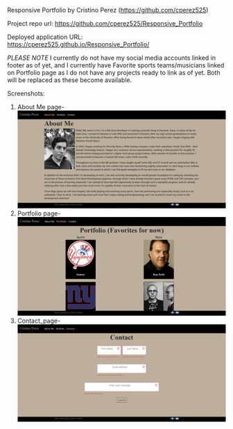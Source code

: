 Responsive Portfolio by Cristino Perez (https://github.com/cperez525)

Project repo url: https://github.com/cperez525/Responsive_Portfolio

Deployed application URL: https://cperez525.github.io/Responsive_Portfolio/

*PLEASE NOTE* I currently do not have my social media accounts linked in footer as of yet, and I currently have
Favorite sports teams/musicians linked on Portfolio page as I do not have any projects ready to link as of yet.
Both will be replaced as these become available.

Screenshots:
1) About Me page- ![ScreenShot](assets/Images/About_Me_page.JPG)
2) Portfolio page- ![ScreenShot](assets/Images/Portfolio_page.JPG)
3) Contact_page- ![ScreenShot](assets/Images/Contact_page.JPG)